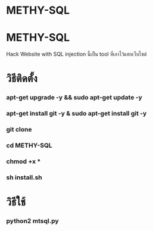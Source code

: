 # METHY-SQL

# METHY-SQL
Hack Website with SQL injection นี้เป็น tool ที่เอาไว้แฮกเว็บไซต์

# วิธีติดตั้ง
### apt-get upgrade -y && sudo apt-get update -y
### apt-get install git -y & sudo  apt-get install git -y 
### git clone 
### cd METHY-SQL
### chmod +x *
### sh install.sh

# วิธีใช้

### python2 mtsql.py
